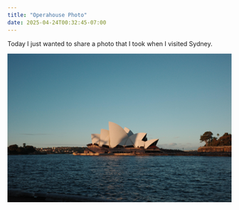 ```yaml
---
title: "Operahouse Photo"
date: 2025-04-24T00:32:45-07:00
---
```


Today I just wanted to share a photo that I took when I visited Sydney.

![Image alt](operahouse.jpg)
